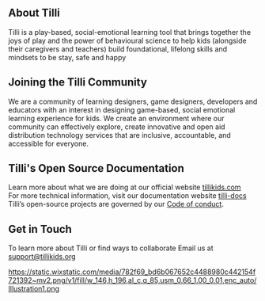 ## About Tilli
Tilli is a play-based, social-emotional learning tool that brings together the joys of play and the power of behavioural science to help kids (alongside their caregivers and teachers) build foundational, lifelong skills and mindsets to be stay, safe and happy

## Joining the Tilli Community 
We are a community of learning designers, game designers, developers and educators with an interest in designing game-based, social emotional learning experience for kids. We create an environment where our community can effectively explore, create innovative and open aid distribution technology services that are inclusive, accountable, and accessible for everyone. 

## Tilli's Open Source Documentation 

Learn more about what we are doing at our official website [tillikids.com](https://www.tillikids.com/)
<br>For more technical information, visit our documentation website [tilli-docs](https://tillioss.github.io/)
<br>Tilli’s open-source projects are governed by our [Code of conduct](https://tillioss.github.io/docs/code-of-conduct). 

## Get in Touch 
To learn more about Tilli or find ways to collaborate Email us at support@tillikids.org

https://static.wixstatic.com/media/782f69_bd6b067652c4488980c442154f721392~mv2.png/v1/fill/w_146,h_196,al_c,q_85,usm_0.66_1.00_0.01,enc_auto/Illustration1.png
